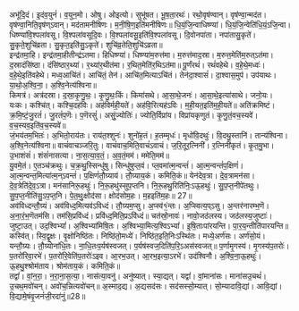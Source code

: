 

  
अभू॑दि॒दं। इ॒दंव॒युनं॑। व॒युन॒मो। ओषु। ओइत्यो। सुभू॑षत। भू॒ष॒ता॒रथः॑। रथो॒वृष॑ण्वान्। वृष॑ण्वा॒न्मद॑त। वृष॑ण्वा॒निति॒वृष॑ण्ऽवान्। मद॑तामनीषिणः। म॒नी॒षि॒ण॒इति॑मनीषिणः॥ धि॒यं॒जि॒न्वाधिष्ण्या॑। धि॒यं॒जि॒न्वेति॑धि॒यं॒ऽजि॒न्वा। धिष्ण्या॑वि॒श्पला॑वसू। वि॒श्पला॑वसूदि॒वः। वि॒श्पला॑वसू॒इति॑वि॒श्पला॑वसू। दि॒वोनपा॑ता। नपा॑तासु॒कृते॑। सु॒कृते॒शुचि॑व्रता। सु॒कृत॒इति॑सु॒ऽकृते॑। शुचि॑व्र॒तेति॒शुचि॑ऽव्रता॥  
इन्द्र॑तमा॒हि। इन्द्र॑तमा॒हीतीन्द्र॑ऽतमा। हिधिष्ण्या॑। धिष्ण्या॑म॒रुत्त॑मा। म॒रुत्त॑माद॒स्रा। म॒रुत्त॒मेति॑म॒रुत्ऽत॑मा। द॒स्रादंसि॑ष्ठा। दंसि॑ष्ठार॒थ्या॑। र॒थ्या॑र॒थीत॑मा। र॒थित॒मेति॑र॒थिऽत॑मा॥ पू॒र्णंरथं॑। रथं॑वहेथे। व॒हे॒थे॒मध्वः॑। व॒हे॒थे॒इति॑वहेथे। मध्व॒आचि॑तं। आचि॑तं॒ तेन॑। आचि॑त॒मित्याऽचि॑तं। तेन॑दा॒श्वासं॑। दा॒श्वास॒मुप॑। उप॑याथः। या॒थो॒अ॒श्वि॒ना॒। अ॒श्वि॒नेत्य॑श्विना॥  
किमत्र॑। अत्र॑दस्रा। द॒स्रा॒कृ॒णु॒थः॒। कृ॒णु॒थः॒किं। किमा॑सथे। आ॒सा॒थे॒जनः॑। आ॒सा॒थे॒इत्या॑साथे। जनो॒यः। यःकः। कश्चि॑त्। कश्चि॒दह॑विः। अह॑विर्मही॒यते॑। अह॑वि॒रित्यह॑ऽविः। म॒ही॒यत॒इति॑म॒ही॒यते॑॥ अति॑क्रमिष्टं। क्र॒मि॒ष्टं॒जु॒रतं॑। जु॒रतं॑प॒णॆः। प॒णॆरसुं॑। असुं॒ज्योतिः॑। ज्योति॒र्विप्रा॑य। विप्रा॑यकृणुतं। कृ॒णु॒तं॒वच॒स्यवे॑। व॒च॒स्यव॒इति॑व॒च॒स्यवे॑॥  
जं॒भय॑तम॒भितः॑। अ॒भितो॒राय॑तः। राय॑त॒श्शुनः॑। शुनो॑ह॒तं। ह॒तम्मृधः॑। मृधो॑वि॒दथुः॑। वि॒दथु॒स्तानि॑। तान्य॑श्विना। अ॒श्वि॒नेत्य॑श्विना॥ वाचं॑वाचञ्जरि॒तुः। वाचं॑वाच॒मिति॒वाचं॑ऽवाचं। ज॒रि॒तूर॒त्निनी॑। र॒त्निनी॑कृतं। कृ॒त॒मु॒भा। उ॒भाशंसं॑। शंसं॑नासत्या। ना॒स॒त्या॒व॒तं॒। अ॒व॒तं॒मम॑। ममेति॒मम॑॥  
यु॒वमे॒तं। ए॒तञ्च॑क्रथुः। च॒क्र॒थु॒स्सिन्धु॑षु। सिन्धु॑षुप्ल॒वं। प्ल॒वमा॑त्म॒न्वन्तं॑। आ॒त्म॒न्वन्तं॑प॒क्षिणं॑। आ॒त्म॒न्वन्त॒मित्या॑त्म॒न्ऽवन्तं॑। प॒क्षिणं॑तौ॒ग्र्याय॑। तौ॒ग्र्याय॒कं। कमिति॒कं॥ येन॑देव॒त्रा। दे॒व॒त्रामन॑सा। दे॒व॒त्रेति॑दे॒व॒ऽत्रा। मन॑सानिरू॒हथुः॑। नि॒रू॒हथु॑स्सुप॒प्तनि। नि॒रू॒हथु॒रिति॑निः॒ऽऊ॒हथुः॑। सु॒प॒प्त॒नीपे॑तथुः। सु॒प॒प्त॒नीति॑सु॒ऽप॒प्त॒नि। पे॒त॒थुः॒क्षोद॑सा। क्षोद॑सोम॒हः। म॒हइति॑म॒हः॥ 27॥  
अव॑विध्दन्तौ॒ग्र्यं। अव॑विध्द॒मित्यव॑ऽविध्दं। तौ॒ग्र्यम॒प्सु। अ॒प्स्व॑१॒॑न्तः। अ॒प्स्वित्य॒प्ऽसु। अ॒न्तर॑नारम्भ॒णॆ। अ॒ना॒रं॒भ॒णॆतम॑सि। तम॑सि॒प्रवि॑ध्दं। प्रवि॑ध्द॒मिति॒प्रऽवि॑ध्दं॥ चत॑स्रो॒नावः॑। नावो॒जठ॑लस्य। जठ॑लस्य॒जुष्टाः॑। जुष्टा॒उत्। उद॒श्विभ्यां॑। अ॒श्विभ्या॑मिषि॒तः। अ॒श्विभ्या॒मित्य॒श्विऽभ्यां॑। इ॒षि॒ताःपा॑रयन्ति। पा॒र॒य॒न्तीति॑पारयन्ति॥  
कस्वि॑त्। स्वि॒द्वृ॒क्षः। वृ॒क्षोनिष्ठि॑तः। निष्ठि॑तो॒मध्ये॑। निष्ठि॑त॒इति॒निःऽस्थि॑तः। मध्ये॒अर्ण॑सः। अर्ण॑सो॒यं। यन्तौ॒ग्र्यः। तौ॒ग्र्योना॑धि॒तः। ना॒धि॒तःप॒र्यष॑स्वजत्। प॒र्यष॑स्वज॒दिति॑प॒रि॒ऽअस॑स्वजत्॥ प॒र्णामृ॒गस्य॑। मृ॒गस्य॑प॒तरोः॑। प॒तरो॑रिवा॒रभे॑। प॒तरो॑रि॒वेति॑प॒तरोः॑ऽइव। आ॒रभ॒उत्। आ॒रभ॒इत्या॒ऽरभे॑। उद॑श्विनौ। अ॒श्वि॒ना॒ऊ॒हथुः॑। ऊ॒हथु॒श्श्रोम॑ताय। श्रोम॑ताय॒कं। कमिति॒कं॥  
तद्वां॑। वां॒न॒रा॒। न॒रा॒ना॒स॒त्या॒। नास॑त्या॒वनु॑। अनु॑ष्यात्। स्या॒द्यत्। यद्वां॑। वां॒माना॑सः। माना॑सउ॒चथं॑। उ॒चथ॒मवो॑चन्। अवो॑च॒न्नित्यवो॑चन्॥ अ॒स्माद॒द्य। अ॒द्यसद॑सः। सद॑सस्सो॒म्यात्। सो॒म्यादावि॒द्यां। आवि॒द्यां। वि॒द्यामे॒षंवृ॒जनं॑जी॒रदा॑नुं॥28॥  

